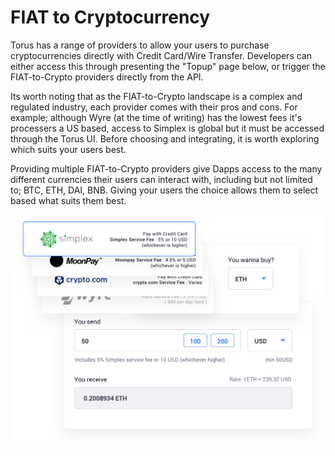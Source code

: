 # FIAT to Cryptocurrency

Torus has a range of providers to allow your users to purchase cryptocurrencies directly with Credit Card/Wire Transfer. Developers can either access this through presenting the "Topup" page below, or trigger the FIAT-to-Crypto providers directly from the API.

Its worth noting that as the FIAT-to-Crypto landscape is a complex and regulated industry, each provider comes with their pros and cons. For example; although Wyre (at the time of writing) has the lowest fees it's processers a US based, access to Simplex is global but it must be accessed through the Torus UI. Before choosing and integrating, it is worth exploring which suits your users best.

Providing multiple FIAT-to-Crypto providers give Dapps access to the many different currencies their users can interact with, including but not limited to; BTC, ETH, DAI, BNB. Giving  your users the choice allows them to select based what suits them best.

![Account recovery](../.gitbook/assets/directpurchaseofcryptocurrency.png)

